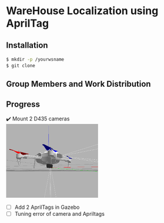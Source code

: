# WareHouse Localization using AprilTag

## Installation
```bash
$ mkdir -p /yourwsname
$ git clone 
```
## Group Members and Work Distribution

## Progress
:heavy_check_mark: Mount 2 D435 cameras <br>
<img src="https://github.com/Andreew9504089/AprilTag_Localization/blob/master/firefly1wD435.PNG" width="250" height="200" />

- [ ] Add 2 AprilTags in Gazebo
- [ ] Tuning error of camera and Apriltags
